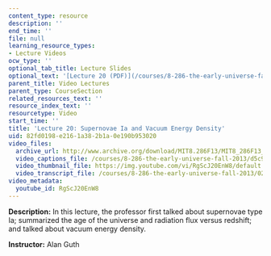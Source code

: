 ```yaml
---
content_type: resource
description: ''
end_time: ''
file: null
learning_resource_types:
- Lecture Videos
ocw_type: ''
optional_tab_title: Lecture Slides
optional_text: '[Lecture 20 (PDF)](/courses/8-286-the-early-universe-fall-2013/resources/mit8_286f13_lec20)'
parent_title: Video Lectures
parent_type: CourseSection
related_resources_text: ''
resource_index_text: ''
resourcetype: Video
start_time: ''
title: 'Lecture 20: Supernovae Ia and Vacuum Energy Density'
uid: 82fd0198-e216-1a38-2b1a-0e190b953020
video_files:
  archive_url: http://www.archive.org/download/MIT8.286F13/MIT8_286F13_lec20_300k.mp4
  video_captions_file: /courses/8-286-the-early-universe-fall-2013/d5c98dcc188559de925807570251a1f5_RgScJ20EnW8.vtt
  video_thumbnail_file: https://img.youtube.com/vi/RgScJ20EnW8/default.jpg
  video_transcript_file: /courses/8-286-the-early-universe-fall-2013/02cf009d0b92e400bc2ef271443c465f_RgScJ20EnW8.pdf
video_metadata:
  youtube_id: RgScJ20EnW8
---
```


**Description:** In this lecture, the professor first talked about supernovae type Ia; summarized the age of the universe and radiation flux versus redshift; and talked about vacuum energy density.

**Instructor:** Alan Guth



